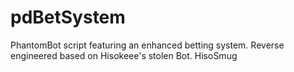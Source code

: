 # pdBetSystem
PhantomBot script featuring an enhanced betting system. Reverse engineered based on Hisokeee's stolen Bot. HisoSmug
